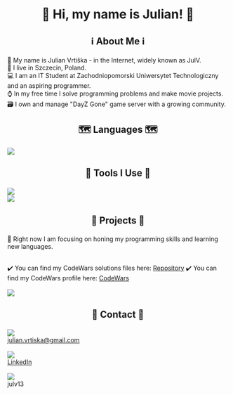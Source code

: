 # <p align="center">👋 Hi, my name is Julian! 👋</p>

## <p align="center"> :information_source: About Me :information_source: </p>

👀 My name is Julian Vrtiška - in the Internet, widely known as JulV. <br>
📍 I live in Szczecin, Poland. <br>
💻 I am an IT Student at Zachodniopomorski Uniwersytet Technologiczny and an aspiring programmer. <br>
⌚ In my free time I solve programming problems and make movie projects. <br>
🗃️ I own and manage "DayZ Gone" game server with a growing community. <br>

## <p align="center"> 🗺️ Languages 🗺️ </p>
<img src="https://skillicons.dev/icons?i=cpp" /><br>

## <p align="center"> 🔨 Tools I Use 🔨 </p>
<img src="https://skillicons.dev/icons?i=visualstudio,vscode,clion" /><br>
<img src="https://skillicons.dev/icons?i=github,figma" /><br>

## <p align="center"> 📂 Projects 📂 </p>

💭 Right now I am focusing on honing my programming skills and learning new languages. <br><br>

✔️ You can find my CodeWars solutions files here: [Repository](https://github.com/JulV13/CodeWars)
✔️ You can find my CodeWars profile here: [CodeWars](https://www.codewars.com/users/JulianVrtiska/completed_solutions)<br><br>
<img src="https://www.codewars.com/users/JulianVrtiska/badges/large"></img>

## <p align="center"> 📌 Contact 📌 </p>

<img src="https://skillicons.dev/icons?i=gmail" /><br>julian.vrtiska@gmail.com <br><br>
<img src="https://skillicons.dev/icons?i=linkedin" /><br>[LinkedIn](https://www.linkedin.com/in/julian-vrti%C5%A1ka-9a6247295/) <br><br>
<img src="https://skillicons.dev/icons?i=discord" /><br>julv13<br>
